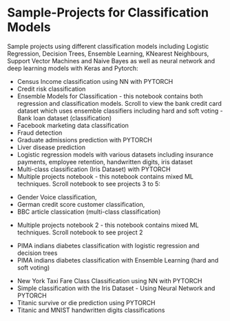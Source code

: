 # Sample-Projects for Classification Models
Sample projects using different classification models including Logistic Regression, Decision Trees, Ensemble Learning, KNearest Neighbours, Support Vector Machines and Naive Bayes as well as neural network and deep learning models with Keras and Pytorch:

*  Census Income classification using NN with PYTORCH
*  Credit risk classification
* Ensemble Models for Classification - this notebook contains both regression and classification models. Scroll to view the bank credit card dataset which uses ensemble classifiers including hard and soft voting - Bank loan dataset (classification)
* Facebook marketing data classification
* Fraud detection
* Graduate admissions prediction with PYTORCH
* Liver disease prediction
* Logistic regression models with various datasets including insurance payments, employee retention, handwritten digits, iris dataset
* Multi-class classification (Iris Dataset) with PYTORCH
* Multiple projects notebook - this notebook contains mixed ML techniques. Scroll notebook to see projects 3 to 5:
- Gender Voice classification, 
- German credit score customer classification, 
- BBC article classication (multi-class classification)
*  Multiple projects notebook 2 - this notebook contains mixed ML techniques. Scroll notebook to see project 2
- PIMA indians diabetes classification with logistic regression and decision trees
- PIMA indians diabetes classification with Ensemble Learning (hard and soft voting)
*  New York Taxi Fare Class Classification using NN with PYTORCH
*  Simple classification with the Iris Dataset - Using Neural Network and PYTORCH
*  Titanic survive or die prediction using PYTORCH
* Titanic and MNIST handwritten digits classifications
